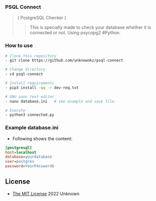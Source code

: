 ### PSQL Connect
>( PostgreSQL Checker )
>>This is specially made to check your database
whether it is connected or not.
Using psycopg2 #Python.
>>> 

### How to use
```sh
# Clone this repository
- git clone https://github.com/unknownkz/psql-connect

# Change directory
- cd psql-connect

# Install requirements
- pip3 install -qq -r dev-req.txt

# GNU nano text editor
- nano database.ini   # see example and save file.

# Execute
- python3 connected.py
```


### Example database.ini
- Following shows the content:
```ini
[postgresql]
host=localhost
database=yourdatabase
user=postgres
password=YourP4ssword$
```

## License

* [The MIT License](https://opensource.org/licenses/MIT) 2022 Unknown
